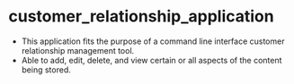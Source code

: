 # customer_relationship_application

- This application fits the purpose of a command line interface customer relationship management tool.
- Able to add, edit, delete, and view certain or all aspects of the content being stored.

